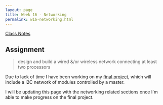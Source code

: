 ```yaml
---
layout: page
title: Week 16 - Networking
permalink: w16-networking.html
---
```


[Class Notes](http://academy.cba.mit.edu/classes/networking_communications/index.html)   

## Assignment

>  design and build a wired &/or wireless network connecting at least two processors

Due to lack of time I have been working on my [final project](w20-final.html), which will include a I2C network of 
    modules controlled by a master. 

I will be updating this page with the networking related sections once I'm able to make progress on the final project. 




